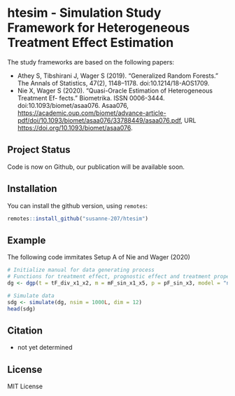 # htesim - Simulation Study Framework for Heterogeneous Treatment Effect Estimation 

The study frameworks are based on the following papers: 

<!--- * Dandl S, Hothorn T, Heidi S (2020). Divide or Unite? A Comparison of Two Strategies to Random Forests-type Heterogeneous Treatment Effect Estimation. --->
* Athey S, Tibshirani J, Wager S (2019). “Generalized Random Forests.” The Annals of
Statistics, 47(2), 1148–1178. doi:10.1214/18-AOS1709.
* Nie X, Wager S (2020). “Quasi-Oracle Estimation of Heterogeneous Treatment Ef-
fects.” Biometrika. ISSN 0006-3444. doi:10.1093/biomet/asaa076. Asaa076,
https://academic.oup.com/biomet/advance-article-pdf/doi/10.1093/biomet/asaa076/33788449/asaa076.pdf, 
URL https://doi.org/10.1093/biomet/asaa076.

## Project Status

Code is now on Github, our publication will be available soon. 

## Installation

You can install the github version, using `remotes`:

```r
remotes::install_github("susanne-207/htesim")
```

## Example 
The following code immitates Setup A of Nie and Wager (2020)  
```r 
# Initialize manual for data generating process
# Functions for treatment effect, prognostic effect and treatment propensity 
dg <- dgp(t = tF_div_x1_x2, m = mF_sin_x1_x5, p = pF_sin_x3, model = "normal", xmodel = "unif")

# Simulate data 
sdg <- simulate(dg, nsim = 1000L, dim = 12) 
head(sdg) 
```

## Citation

* not yet determined 

## License

MIT License

